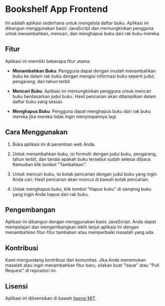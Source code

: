 # Bookshelf App Frontend

Ini adalah aplikasi sederhana untuk mengelola daftar buku. Aplikasi ini dibangun menggunakan basic JavaScript dan memungkinkan pengguna untuk menambahkan, mencari, dan menghapus buku dari rak buku mereka.

## Fitur

Aplikasi ini memiliki beberapa fitur utama:

- **Menambahkan Buku**: Pengguna dapat dengan mudah menambahkan buku ke dalam rak buku dengan mengisi informasi buku seperti judul, pengarang, dan tahun terbit.

- **Mencari Buku**: Aplikasi ini memungkinkan pengguna untuk mencari buku berdasarkan judul buku. Hasil pencarian akan ditampilkan dalam daftar buku yang sesuai.

- **Menghapus Buku**: Pengguna dapat menghapus buku dari rak buku mereka jika mereka tidak ingin menyimpannya lagi.

## Cara Menggunakan

1. Buka aplikasi ini di peramban web Anda.

2. Untuk menambahkan buku, isi formulir dengan judul buku, pengarang, tahun terbit, dan tandai apakah buku tersebut sudah selesai dibaca. Kemudian klik tombol "Tambahkan".

3. Untuk mencari buku, isi kotak pencarian dengan judul buku yang ingin Anda cari. Hasil pencarian akan muncul di bawah kotak pencarian.

4. Untuk menghapus buku, klik tombol "Hapus buku" di samping buku yang ingin Anda hapus dari rak buku.

## Pengembangan

Aplikasi ini dibangun dengan menggunakan basic JavaScript. Anda dapat mempelajari dan mengembangkan lebih lanjut aplikasi ini dengan menambahkan fitur-fitur tambahan atau memperbaiki masalah yang ada.

## Kontribusi

Kami mengundang kontribusi dari komunitas. Jika Anda menemukan masalah atau ingin menambahkan fitur baru, silakan buat "Issue" atau "Pull Request" di repositori ini.

## Lisensi

Aplikasi ini dilisensikan di bawah [lisensi MIT](LICENSE).
